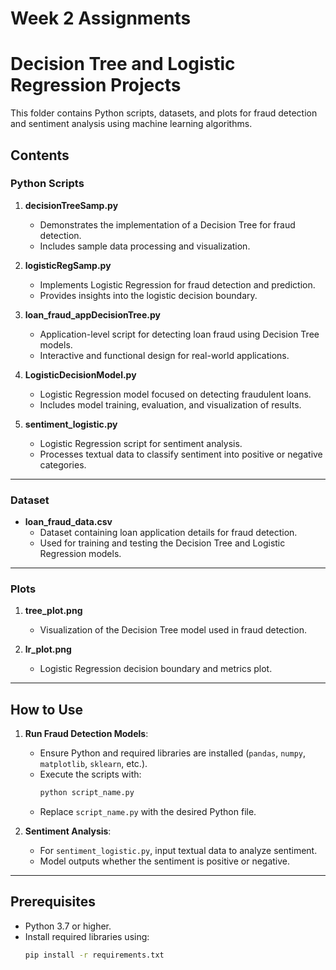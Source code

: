 # Week 2 Assignments

# Decision Tree and Logistic Regression Projects

This folder contains Python scripts, datasets, and plots for fraud detection and sentiment analysis using machine learning algorithms.

## Contents

### **Python Scripts**
1. **decisionTreeSamp.py**  
   - Demonstrates the implementation of a Decision Tree for fraud detection.
   - Includes sample data processing and visualization.

2. **logisticRegSamp.py**  
   - Implements Logistic Regression for fraud detection and prediction.
   - Provides insights into the logistic decision boundary.

3. **loan_fraud_appDecisionTree.py**  
   - Application-level script for detecting loan fraud using Decision Tree models.
   - Interactive and functional design for real-world applications.

4. **LogisticDecisionModel.py**  
   - Logistic Regression model focused on detecting fraudulent loans.
   - Includes model training, evaluation, and visualization of results.

5. **sentiment_logistic.py**  
   - Logistic Regression script for sentiment analysis.
   - Processes textual data to classify sentiment into positive or negative categories.

---

### **Dataset**
- **loan_fraud_data.csv**  
  - Dataset containing loan application details for fraud detection.
  - Used for training and testing the Decision Tree and Logistic Regression models.

---

### **Plots**
1. **tree_plot.png**  
   - Visualization of the Decision Tree model used in fraud detection.

2. **lr_plot.png**  
   - Logistic Regression decision boundary and metrics plot.

---

## How to Use

1. **Run Fraud Detection Models**:
   - Ensure Python and required libraries are installed (`pandas`, `numpy`, `matplotlib`, `sklearn`, etc.).
   - Execute the scripts with:
     ```bash
     python script_name.py
     ```
   - Replace `script_name.py` with the desired Python file.

2. **Sentiment Analysis**:
   - For `sentiment_logistic.py`, input textual data to analyze sentiment.
   - Model outputs whether the sentiment is positive or negative.

---

## Prerequisites
- Python 3.7 or higher.
- Install required libraries using:
  ```bash
  pip install -r requirements.txt
